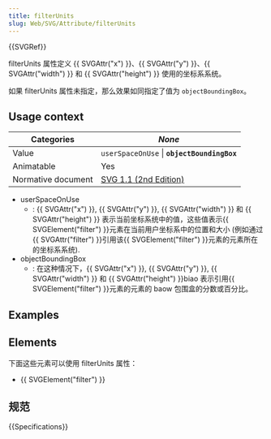 ```yaml
---
title: filterUnits
slug: Web/SVG/Attribute/filterUnits
---
```


{{SVGRef}}

filterUnits 属性定义 {{ SVGAttr("x") }}、{{ SVGAttr("y") }}、{{ SVGAttr("width") }} 和 {{ SVGAttr("height") }} 使用的坐标系系统。

如果 filterUnits 属性未指定，那么效果如同指定了值为 `objectBoundingBox`。

## Usage context

| Categories         | _None_                                                                                             |
| ------------------ | -------------------------------------------------------------------------------------------------- |
| Value              | `userSpaceOnUse` \| **`objectBoundingBox`**                                                        |
| Animatable         | Yes                                                                                                |
| Normative document | [SVG 1.1 (2nd Edition)](https://www.w3.org/TR/SVG11/filters.html#FilterElementFilterUnitsAttribute) |

- userSpaceOnUse
  - : {{ SVGAttr("x") }}, {{ SVGAttr("y") }}, {{ SVGAttr("width") }} 和 {{ SVGAttr("height") }} 表示当前坐标系统中的值，这些值表示{{ SVGElement("filter") }}元素在当前用户坐标系中的位置和大小 (例如通过{{ SVGAttr("filter") }}引用该{{ SVGElement("filter") }}元素的元素所在的坐标系系统).
- objectBoundingBox
  - : 在这种情况下，{{ SVGAttr("x") }}, {{ SVGAttr("y") }}, {{ SVGAttr("width") }} 和 {{ SVGAttr("height") }}biao 表示引用{{ SVGElement("filter") }}元素的元素的 baow 包围盒的分数或百分比。

## Examples

## Elements

下面这些元素可以使用 filterUnits 属性：

- {{ SVGElement("filter") }}

## 规范

{{Specifications}}
